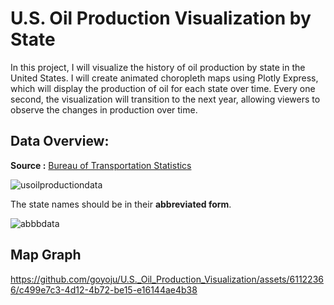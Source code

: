 # U.S. Oil Production Visualization by State

In this project, I will visualize the history of oil production by state in the United States. I will create animated choropleth maps using Plotly Express, which will display the production of oil for each state over time. Every one second, the visualization will transition to the next year, allowing viewers to observe the changes in production over time.



## Data Overview:
**Source :** [Bureau of Transportation Statistics](https://www.bts.gov/browse-statistical-products-and-data/freight-facts-and-figures/us-crude-oil-production-state)

![usoilproductiondata](https://github.com/goyoju/U.S._Oil_Production_Visualization/assets/61122366/77455dc0-4f2e-4b71-8f37-637e5307b0c0)

The state names should be in their **abbreviated form**.

![abbbdata](https://github.com/goyoju/U.S._Oil_Production_Visualization/assets/61122366/2c96d547-a7e9-449b-88c0-c901f96f5110)


## Map Graph
https://github.com/goyoju/U.S._Oil_Production_Visualization/assets/61122366/c499e7c3-4d12-4b72-be15-e16144ae4b38

